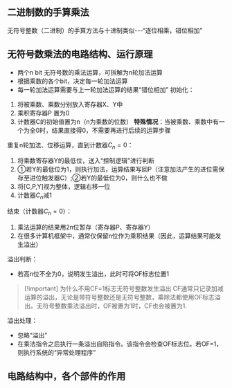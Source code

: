 ## 二进制数的手算乘法

无符号整数（二进制）的手算方法与十进制类似---“逐位相乘，错位相加”
## 无符号数乘法的电路结构、运行原理

+ 两个n bit 无符号数的乘法运算，可拆解为n轮加法运算
+ 根据乘数的各个bit，决定每一轮加法运算
+ 每一轮加法运算需要与上一轮加法运算的结果“错位相加”
初始化：
1. 将被乘数、乘数分别放入寄存器X、Y中
2. 乘积寄存器P 置为0
3. 计数器C的初始值置为n（n为乘数的位数）
**特殊情况**：当被乘数、乘数中有一个为全0时，结果直接得0，不需要再进行后续的运算步骤

重复n轮加法、位移运算，直到计数器$C_n=0$：
1. 将乘数寄存器Y的最低位，送入“控制逻辑”进行判断
2. ①若Y的最低位为1，则执行加法，运算结果写回P（注意加法产生的进位需保存至进位触发器C）;②若Y的最低位为0，则什么也不做
3. 将\[C,P,Y]视为整体，逻辑右移一位
4. 计数器$C_n$减1

结束（计数器$C_n=0$）：
1. 乘法运算的结果用2n位暂存（寄存器P、寄存器Y）
2. 在很多计算机框架中，通常仅保留n位作为乘积结果（因此，运算结果可能发生溢出）

溢出判断：
+ 若高n位不全为0，说明发生溢出，此时可将OF标志位置1
>[!important] 为什么不用CF=1标志无符号整数发生溢出
>CF通常只记录加减运算的溢出，无论是带符号整数还是无符号整数，乘除法都使用OF标志溢出。无符号整数乘法溢出时，OF被置为1时，CF也会被置为1.

溢出处理：
+ 忽略“溢出”
+ 在乘法指令之后执行一条溢出自陷指令。该指令会检查OF标志位。若OF=1，则执行系统的“异常处理程序”
## 电路结构中，各个部件的作用